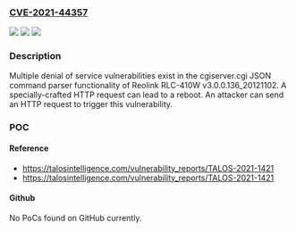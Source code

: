 ### [CVE-2021-44357](https://cve.mitre.org/cgi-bin/cvename.cgi?name=CVE-2021-44357)
![](https://img.shields.io/static/v1?label=Product&message=RLC-410W&color=blue)
![](https://img.shields.io/static/v1?label=Version&message=%3D%20v3.0.0.136_20121102%20&color=brighgreen)
![](https://img.shields.io/static/v1?label=Vulnerability&message=CWE-20%3A%20Improper%20Input%20Validation&color=brighgreen)

### Description

Multiple denial of service vulnerabilities exist in the cgiserver.cgi JSON command parser functionality of Reolink RLC-410W v3.0.0.136_20121102. A specially-crafted HTTP request can lead to a reboot. An attacker can send an HTTP request to trigger this vulnerability.

### POC

#### Reference
- https://talosintelligence.com/vulnerability_reports/TALOS-2021-1421
- https://talosintelligence.com/vulnerability_reports/TALOS-2021-1421

#### Github
No PoCs found on GitHub currently.

